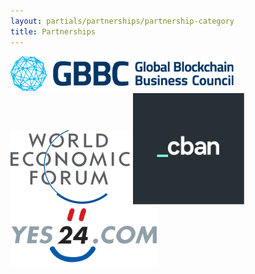 ```yaml
---
layout: partials/partnerships/partnership-category
title: Partnerships
---
```


![alt text](/assets/img/partnerships/partnerships/gbbc.png)
![alt text](/assets/img/partnerships/partnerships/world.svg)
![alt text](/assets/img/partnerships/partnerships/cban.png)
![alt text](/assets/img/partnerships/partnerships/yes.png)
